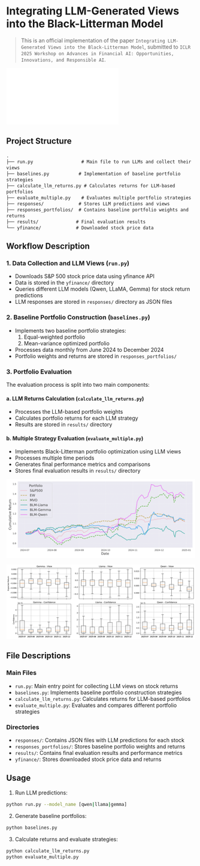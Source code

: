 # Integrating LLM-Generated Views into the Black-Litterman Model 

 > This is an official implementation of the paper `Integrating LLM-Generated Views into the Black-Litterman Model`, submitted to `ICLR 2025 Workshop on Advances in Financial AI: Opportunities, Innovations, and Responsible AI`.

![model](figures/model.pdf)




## Project Structure

```
.
├── run.py                  # Main file to run LLMs and collect their views
├── baselines.py           # Implementation of baseline portfolio strategies
├── calculate_llm_returns.py # Calculates returns for LLM-based portfolios
├── evaluate_multiple.py    # Evaluates multiple portfolio strategies
├── responses/             # Stores LLM predictions and views
├── responses_portfolios/  # Contains baseline portfolio weights and returns
├── results/              # Final evaluation results
└── yfinance/             # Downloaded stock price data
```

## Workflow Description

### 1. Data Collection and LLM Views (`run.py`)
- Downloads S&P 500 stock price data using yfinance API
- Data is stored in the `yfinance/` directory
- Queries different LLM models (Qwen, LLaMA, Gemma) for stock return predictions
- LLM responses are stored in `responses/` directory as JSON files

### 2. Baseline Portfolio Construction (`baselines.py`)
- Implements two baseline portfolio strategies:
  1. Equal-weighted portfolio
  2. Mean-variance optimized portfolio
- Processes data monthly from June 2024 to December 2024
- Portfolio weights and returns are stored in `responses_portfolios/`

### 3. Portfolio Evaluation
The evaluation process is split into two main components:

#### a. LLM Returns Calculation (`calculate_llm_returns.py`)
- Processes the LLM-based portfolio weights
- Calculates portfolio returns for each LLM strategy
- Results are stored in `results/` directory

#### b. Multiple Strategy Evaluation (`evaluate_multiple.py`)
- Implements Black-Litterman portfolio optimization using LLM views
- Processes multiple time periods
- Generates final performance metrics and comparisons
- Stores final evaluation results in `results/` directory

![model](figures/cumulative_returns.png)

![model](figures/boxplot_all_models_dates.png)

## File Descriptions

### Main Files
- `run.py`: Main entry point for collecting LLM views on stock returns
- `baselines.py`: Implements baseline portfolio construction strategies
- `calculate_llm_returns.py`: Calculates returns for LLM-based portfolios
- `evaluate_multiple.py`: Evaluates and compares different portfolio strategies

### Directories
- `responses/`: Contains JSON files with LLM predictions for each stock
- `responses_portfolios/`: Stores baseline portfolio weights and returns
- `results/`: Contains final evaluation results and performance metrics
- `yfinance/`: Stores downloaded stock price data and returns

## Usage

1. Run LLM predictions:
```bash
python run.py --model_name [qwen|llama|gemma]
```

2. Generate baseline portfolios:
```bash
python baselines.py
```

3. Calculate returns and evaluate strategies:
```bash
python calculate_llm_returns.py
python evaluate_multiple.py
``` 
